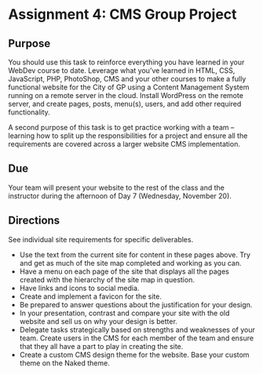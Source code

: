 # Assignment 4: CMS Group Project
## Purpose 
You should use this task to reinforce everything you have learned in your WebDev course to date. Leverage what you’ve learned in HTML, CSS, JavaScript, PHP, PhotoShop, CMS and your other courses to make a fully functional website for the City of GP using a Content Management System running on a remote server in the cloud. Install WordPress on the remote server, and create pages, posts, menu(s), users, and add other required functionality.

A second purpose of this task is to get practice working with a team – learning how to split up the responsibilities for a project and ensure all the requirements are covered across a larger website CMS implementation.

## Due
Your team will present your website to the rest of the class and the instructor during the afternoon of Day 7 (Wednesday, November 20).

## Directions
See individual site requirements for specific deliverables.

- Use the text from the current site for content in these pages
above. Try and get as much of the site map completed and working as you can.
- Have a menu on each page of the site that displays all the pages created with the hierarchy of the site map in question.
- Have links and icons to social media.
- Create and implement a favicon for the site.
- Be prepared to answer questions about the justification for your design.
- In your presentation, contrast and compare your site with the old website and sell us on why your design is better.
- Delegate tasks strategically based on strengths and weaknesses of your team. Create users in the CMS for each member of the team and ensure that they all have a part to play in creating the site.
- Create a custom CMS design theme for the website. Base your custom theme on the Naked theme.